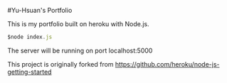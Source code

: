 #Yu-Hsuan's Portfolio

This is my portfolio built on heroku with Node.js.

```javascript
$node index.js
```

The server will be running on port localhost:5000

This project is originally forked from https://github.com/heroku/node-js-getting-started